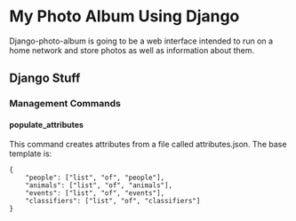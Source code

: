 # My Photo Album Using Django
Django-photo-album is going to be a web interface intended to run on a home network and store photos as well as information about them.

## Django Stuff
### Management Commands
#### populate\_attributes
This command creates attributes from a file called attributes.json. 
The base template is:

```
{
    "people": ["list", "of", "people"],
    "animals": ["list", "of", "animals"],
    "events": ["list", "of", "events"],
    "classifiers": ["list", "of", "classifiers"]
}
```


